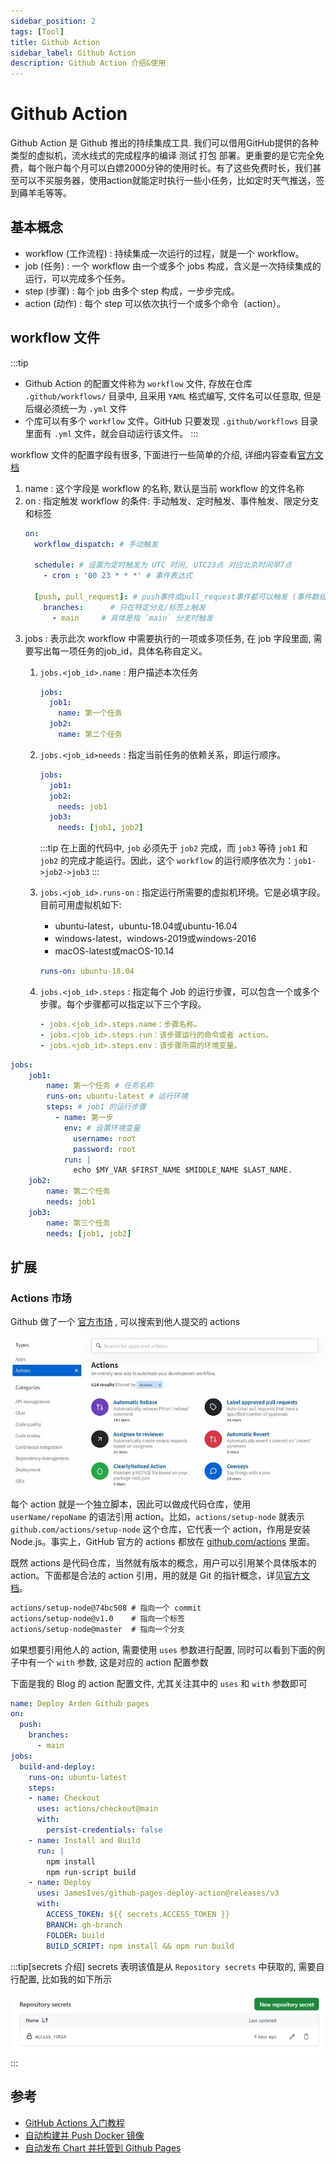 ```yaml
---
sidebar_position: 2
tags: [Tool]
title: Github Action
sidebar_label: Github Action
description: Github Action 介绍&使用
---
```

# Github Action

Github Action 是 Github 推出的持续集成工具. 我们可以借用GitHub提供的各种类型的虚拟机，流水线式的完成程序的编译 测试 打包 部署。更重要的是它完全免费，每个账户每个月可以白嫖2000分钟的使用时长。有了这些免费时长，我们甚至可以不买服务器，使用action就能定时执行一些小任务，比如定时天气推送，签到薅羊毛等等。



## 基本概念
- workflow (工作流程) : 持续集成一次运行的过程，就是一个 workflow。
- job (任务) : 一个 workflow 由一个或多个 jobs 构成，含义是一次持续集成的运行，可以完成多个任务。
- step (步骤) : 每个 job 由多个 step 构成，一步步完成。
- action (动作) : 每个 step 可以依次执行一个或多个命令（action）。

## workflow 文件

:::tip
- Github Action 的配置文件称为 `workflow` 文件, 存放在仓库 `.github/workflows/` 目录中, 且采用 `YAML` 格式编写, 文件名可以任意取, 但是后缀必须统一为 `.yml` 文件
- 个库可以有多个 `workflow` 文件。GitHub 只要发现 `.github/workflows` 目录里面有 `.yml` 文件，就会自动运行该文件。
:::

workflow 文件的配置字段有很多, 下面进行一些简单的介绍, 详细内容查看[官方文档](https://docs.github.com/en/actions/using-workflows/workflow-syntax-for-github-actions)

1. name : 这个字段是 workflow 的名称, 默认是当前 workflow 的文件名称
2. on : 指定触发 workflow 的条件: 手动触发、定时触发、事件触发、限定分支和标签
    ```yaml
    on:
      workflow_dispatch: # 手动触发

      schedule: # 设置为定时触发为 UTC 时间, UTC23点 对应北京时间早7点
        - cron : '00 23 * * *' # 事件表达式

      [push, pull_request]: # push事件或pull_request事件都可以触发 (事件数组)
        branches:      # 只在特定分支/标签上触发
          - main     # 具体是指 `main` 分支时触发 
    ```
3. jobs : 表示此次 workflow 中需要执行的一项或多项任务, 在 job 字段里面, 需要写出每一项任务的job_id，具体名称自定义。
   1. `jobs.<job_id>.name` : 用户描述本次任务
        ```yaml
        jobs:
          job1:
            name: 第一个任务
          job2:
            name: 第二个任务
        ```
   2. `jobs.<job_id>needs` : 指定当前任务的依赖关系，即运行顺序。
        ```yaml
        jobs:
          job1:
          job2:
            needs: job1
          job3:
            needs: [job1, job2]
        ```
        :::tip
        在上面的代码中, `job` 必须先于 `job2` 完成，而 `job3` 等待 `job1` 和 `job2` 的完成才能运行。因此，这个 `workflow` 的运行顺序依次为：`job1->job2->job3`
        :::
   3. `jobs.<job_id>.runs-on` : 指定运行所需要的虚拟机环境。它是必填字段。目前可用虚拟机如下:
        - ubuntu-latest，ubuntu-18.04或ubuntu-16.04
        - windows-latest，windows-2019或windows-2016
        - macOS-latest或macOS-10.14

        ```yaml
        runs-on: ubuntu-18.04
        ```
    4. `jobs.<job_id>.steps` : 指定每个 Job 的运行步骤，可以包含一个或多个步骤。每个步骤都可以指定以下三个字段。
        ```yaml
        - jobs.<job_id>.steps.name：步骤名称。
        - jobs.<job_id>.steps.run：该步骤运行的命令或者 action。
        - jobs.<job_id>.steps.env：该步骤所需的环境变量。
        ```

```yaml title="workflow 文件的范例"
jobs:
    job1:
        name: 第一个任务 # 任务名称
        runs-on: ubuntu-latest # 运行环境
        steps: # job1 的运行步骤
          - name: 第一步
            env: # 设置环境变量
              username: root
              password: root
            run: |
              echo $MY_VAR $FIRST_NAME $MIDDLE_NAME $LAST_NAME.
    job2:
        name: 第二个任务
        needs: job1
    job3:
        name: 第三个任务
        needs: [job1, job2]
```

## 扩展
### Actions 市场

Github 做了一个 [官方市场](https://github.com/marketplace?type=actions)
, 可以搜索到他人提交的 actions

![20240529222735](https://raw.githubusercontent.com/Guardian-JTZ/Image/main/img/20240529222735.png)


每个 action 就是一个独立脚本，因此可以做成代码仓库，使用 `userName/repoName` 的语法引用 action。比如，`actions/setup-node` 就表示 `github.com/actions/setup-node` 这个仓库，它代表一个 action，作用是安装 Node.js。事实上，GitHub 官方的 actions 都放在 [github.com/actions](https://github.com/actions) 里面。

既然 actions 是代码仓库，当然就有版本的概念，用户可以引用某个具体版本的 action。下面都是合法的 action 引用，用的就是 Git 的指针概念，详见[官方文档](https://docs.github.com/en/actions/creating-actions/about-custom-actions#versioning-your-action)。

```txt
actions/setup-node@74bc508 # 指向一个 commit
actions/setup-node@v1.0    # 指向一个标签
actions/setup-node@master  # 指向一个分支
```
如果想要引用他人的 action, 需要使用 `uses` 参数进行配置, 同时可以看到下面的例子中有一个 `with` 参数, 这是对应的 action 配置参数

下面是我的 Blog 的 action 配置文件, 尤其关注其中的 `uses` 和 `with` 参数即可
```yaml
name: Deploy Arden Github pages
on:
  push:
    branches:
      - main
jobs:
  build-and-deploy:
    runs-on: ubuntu-latest
    steps:
    - name: Checkout
      uses: actions/checkout@main
      with:
        persist-credentials: false
    - name: Install and Build
      run: |
        npm install
        npm run-script build 
    - name: Deploy
      uses: JamesIves/github-pages-deploy-action@releases/v3
      with:
        ACCESS_TOKEN: ${{ secrets.ACCESS_TOKEN }}
        BRANCH: gh-branch
        FOLDER: build
        BUILD_SCRIPT: npm install && npm run build
```
:::tip[secrets 介绍]
secrets 表明该值是从 `Repository secrets` 中获取的, 需要自行配置, 比如我的如下所示

![20240529224131](https://raw.githubusercontent.com/Guardian-JTZ/Image/main/img/20240529224131.png)
:::

## 参考
- [GitHub Actions 入门教程](https://www.ruanyifeng.com/blog/2019/09/getting-started-with-github-actions.html)
- [自动构建并 Push Docker 镜像](https://imroc.cc/note/github/action/docker-ci)
- [自动发布 Chart 并托管到 Github Pages](https://imroc.cc/note/github/action/chart-releaser)